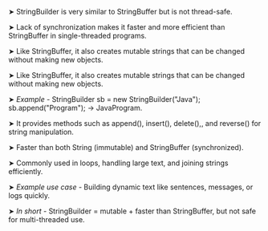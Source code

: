 
➤ StringBuilder is very similar to StringBuffer but is not thread-safe.

➤ Lack of synchronization makes it faster and more efficient than StringBuffer in single-threaded programs.

➤ Like StringBuffer, it also creates mutable strings that can be changed without making new objects.

➤ Like StringBuffer, it also creates mutable strings that can be changed without making new objects.

➤ *Example -* StringBuilder sb = new StringBuilder("Java"); sb.append("Program"); → JavaProgram.

➤ It provides methods such as append(), insert(), delete(),, and reverse() for string manipulation.

➤ Faster than both String (immutable) and StringBuffer (synchronized).

➤ Commonly used in loops, handling large text, and joining strings efficiently.

➤ *Example use case -* Building dynamic text like sentences, messages, or logs quickly.

➤ *In short -* StringBuilder = mutable + faster than StringBuffer, but not safe for multi-threaded use.

